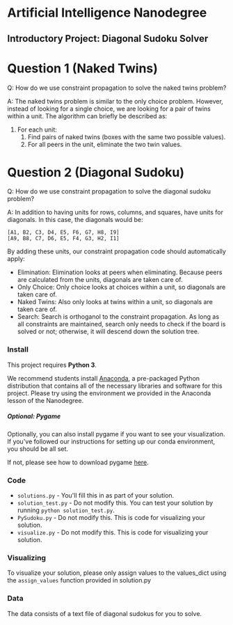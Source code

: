 # Artificial Intelligence Nanodegree
## Introductory Project: Diagonal Sudoku Solver

# Question 1 (Naked Twins)

Q: How do we use constraint propagation to solve the naked twins problem?

A: The naked twins problem is similar to the only choice problem.
However, instead of looking for a single choice, we are looking for a pair of twins within a unit.
The algorithm can briefly be described as:

1. For each unit:
    1. Find pairs of naked twins (boxes with the same two possible values).
    1. For all peers in the unit, eliminate the two twin values.

# Question 2 (Diagonal Sudoku)

Q: How do we use constraint propagation to solve the diagonal sudoku problem?

A: In addition to having units for rows, columns, and squares, have units for diagonals.
In this case, the diagonals would be:
```
[A1, B2, C3, D4, E5, F6, G7, H8, I9]
[A9, B8, C7, D6, E5, F4, G3, H2, I1]
```
By adding these units, our constraint propagation code should automatically apply:

- Elimination: Elimination looks at peers when eliminating. Because peers are calculated from the units, diagonals are taken care of.
- Only Choice: Only choice looks at choices within a unit, so diagonals are taken care of.
- Naked Twins: Also only looks at twins within a unit, so diagonals are taken care of.
- Search: Search is orthoganol to the constraint propagation.
As long as all constraints are maintained, search only needs to check if the board is solved or not; otherwise, it will descend down the solution tree.

### Install

This project requires **Python 3**.

We recommend students install [Anaconda](https://www.continuum.io/downloads), a pre-packaged Python distribution that contains all of the necessary libraries and software for this project. 
Please try using the environment we provided in the Anaconda lesson of the Nanodegree.

##### Optional: Pygame

Optionally, you can also install pygame if you want to see your visualization. If you've followed our instructions for setting up our conda environment, you should be all set.

If not, please see how to download pygame [here](http://www.pygame.org/download.shtml).

### Code

* `solutions.py` - You'll fill this in as part of your solution.
* `solution_test.py` - Do not modify this. You can test your solution by running `python solution_test.py`.
* `PySudoku.py` - Do not modify this. This is code for visualizing your solution.
* `visualize.py` - Do not modify this. This is code for visualizing your solution.

### Visualizing

To visualize your solution, please only assign values to the values_dict using the ```assign_values``` function provided in solution.py

### Data

The data consists of a text file of diagonal sudokus for you to solve.
